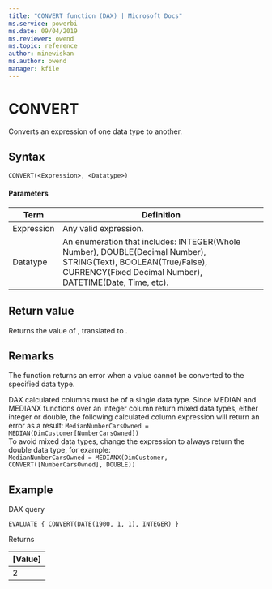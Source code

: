 ```yaml
---
title: "CONVERT function (DAX) | Microsoft Docs"
ms.service: powerbi 
ms.date: 09/04/2019
ms.reviewer: owend
ms.topic: reference
author: minewiskan
ms.author: owend
manager: kfile
---
```

# CONVERT

Converts an expression of one data type to another.
  
## Syntax  
  
```dax
CONVERT(<Expression>, <Datatype>)  
```
  
#### Parameters
  
|Term|Definition|  
|--------|--------------|  
|Expression|Any valid expression.|  
|Datatype|An enumeration that includes: INTEGER(Whole Number), DOUBLE(Decimal Number), STRING(Text), BOOLEAN(True/False), CURRENCY(Fixed Decimal Number), DATETIME(Date, Time, etc).|  
  
## Return value

Returns the value of <Expression>, translated to <Datatype>. 
  
## Remarks  

The function returns an error when a value cannot be converted to the specified data type.

DAX calculated columns must be of a single data type. Since MEDIAN and MEDIANX functions over an integer column return mixed data types, either integer or double, the following calculated column expression will return an error as a result: `MedianNumberCarsOwned = MEDIAN(DimCustomer[NumberCarsOwned])`   
To avoid mixed data types, change the expression to always return the double data type, for example:  
`MedianNumberCarsOwned = MEDIANX(DimCustomer, CONVERT([NumberCarsOwned], DOUBLE))`
  
## Example  

DAX query

```dax
EVALUATE { CONVERT(DATE(1900, 1, 1), INTEGER) }  
```
Returns

|[Value]  |
|---------|
|2     |


